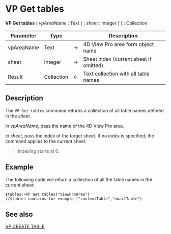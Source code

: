 # VP Get tables



<!-- REF #_method_.VP Get tables.Syntax -->
**VP Get tables** ( *vpAreaName* : Text { ; *sheet* : Integer } ) : Collection<!-- END REF -->

<!-- REF #_method_.VP Get tables.Params -->

|Parameter|Type| |Description|
|---|---|---|---|
|vpAreaName |Text|->|4D View Pro area form object name|
|sheet   |Integer|->|Sheet index (current sheet if omitted)|
|Result  |Collection|<-|Text collection with all table names|<!-- END REF -->

## Description

The `VP Get tables` command <!-- REF #_method_.VP Get tables.Summary -->returns a collection of all table names defined in the *sheet*<!-- END REF -->.

In *vpAreaName*, pass the name of the 4D View Pro area.

In *sheet*, pass the index of the target sheet. If no index is specified, the command applies to the current sheet.

>Indexing starts at 0.



## Example

The following code will return a collection of all the table names in the current sheet:


```4d
$tables:=VP Get tables("ViewProArea")
//$tables contains for example ["contextTable","emailTable"]

```

## See also

[VP CREATE TABLE](VP%20CREATE%20TABLE.md)